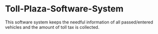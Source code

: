 # Toll-Plaza-Software-System
This software system keeps the needful information of all passed/entered vehicles and the amount of toll tax is collected.
